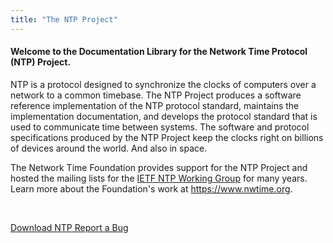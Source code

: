 ```yaml
---
title: "The NTP Project"
---
```


<section class="section pt-0 pb-0">
  <div class="container"> 

#### Welcome to the Documentation Library for the Network Time Protocol (NTP) Project.

NTP is a protocol designed to synchronize the clocks of computers over a network to a common timebase. The NTP Project produces a software reference implementation of the NTP protocol standard, maintains the implementation documentation, and develops the protocol standard that is used to communicate time between systems. The software and protocol specifications produced by the NTP Project keep the clocks right on billions of devices around the world.  And also in space. 

The Network Time Foundation provides support for the NTP Project and hosted the mailing lists for the [IETF NTP Working Group](https://datatracker.ietf.org/wg/ntp/about/) for many years. Learn more about the Foundation's work at https://www.nwtime.org.
<p><br /></p>
</div>

<section>
  <div class="container-fluid">
    <div class="row">
      <div class="mx-auto">
	  	<a class="btn btn-lg btn-primary mr-3 mb-4" 
	    href="http://www.ntp.org/downloads.html">
		Download NTP <i class="bi-download ml-2 "></i></a>
	<a class="btn btn-lg btn-primary mr-3 mb-4" href="http://www.ntp.org/bugs.html">
		Report a Bug <i class="bi-bug ml-2 "></i></a>
      </div>   
    </div>
  </div>
</section>
